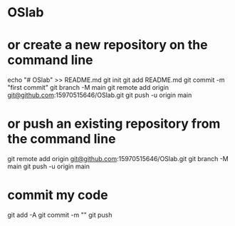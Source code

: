 # OSlab


# or create a new repository on the command line
echo "# OSlab" >> README.md
git init
git add README.md
git commit -m "first commit"
git branch -M main
git remote add origin git@github.com:15970515646/OSlab.git
git push -u origin main

# or push an existing repository from the command line
git remote add origin git@github.com:15970515646/OSlab.git
git branch -M main
git push -u origin main

# commit my code
git add -A
git commit -m ""
git push
